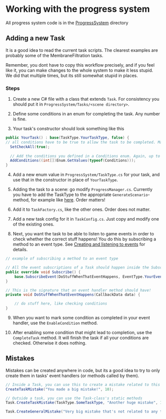 # Working with the progress system

All progress system code is in the [ProgressSystem](/tree/dev/Assets/Scripts/ProgressSystem) directory



## Adding a new Task

It is a good idea to read the current task scripts. The clearest examples are probably some of the MembraneFiltration tasks. 

Remember, you dont have to copy this workflow precisely, and if you feel like it, you can make changes to the whole system to make it less stupid. 
We did that multiple times, but its still somewhat stupid in places.

### Steps

1. Create a new C# file with a class that extends `Task`. For consistency you should put it in `ProgressSystem/Tasks/<scene directory>`.

2. Define some conditions in an enum for completing the task. Any number is fine.

3. Your task's constructor should look something like this
```csharp
public YourTask() : base(TaskType.YourTaskType, false) {
// all conditions have to be true to allow the task to be completed. Maybe refactor this to be always true?
  SetCheckAll(true); 
  
  // Add the conditions you defined in a Conditions enum. Again, up to you to refactor, doesnt look to pretty like this
  AddConditions((int[])Enum.GetValues(typeof(Conditions))); 
}
```
4. Add a new enum value in `ProgressSystem/TaskType.cs` for your task, and use that in the constructor in place of `YourTaskType`.

5. Adding the task to a scene: go modify `ProgressManager.cs`. Currently you have to add the TaskType to the appropriate `GenerateScenario`-method, 
for example like [here](https://github.com/MikkoHimanka/farmasia-vr/blob/f4c097185c38ee000cce3258bc4e7f24b3f4e1d2/Assets/Scripts/ProgressSystem/ProgressManager.cs#L131).
Order matters! 

6. Add it to `TaskFactory.cs`, like the other ones. Order does not matter.

7. Add a new task config for it in `TaskConfig.cs`. Just copy and modify one of the existing ones.

8. Next, you want the task to be able to listen to game events in order to check whether the correct stuff happens!
You do this by subscribing a method to an event type. See [Creating and listening to events](/tree/Docs/events.md) for details.
```csharp
// example of subscribing a method to an event type

// All the event subscriptions of a Task should happen inside the Subscribe method. See its docstring for more info.
public override void Subscribe() {
    base.SubscribeEvent(DoStuffWhenThatEventHappens, EventType.YourEventType);
}

// This is the signature that an event handler method should have!
private void DoStuffWhenThatEventHappens(CallbackData data) {

    // do stuff here, like checking conditions
}
```

9. When you want to mark some condition as completed in your event handler, use the `EnableCondition` method.

10. After enabling some condition that might lead to completion, use the `CompleteTask` method. It will finish the task if all your conditions are checked. 
Otherwise it does nothing.

## Mistakes

Mistakes can be created anywhere in code, but its a good idea to try to only create them in tasks' event handlers (or methods called by them). 
```csharp
// Inside a Task, you can use this to create a mistake related to this task
CreateTaskMistake("You made a big mistake!", 10);

// Outside a task, you can use the Task-class's static methods
Task.CreateTaskMistake(TaskType.SomeTaskType, "Another huge mistake", 10); // creates a mistake related to TaskType.SomeTaskType

Task.CreateGeneralMistake("Very big mistake that's not related to any tasks specifically", 15);
```
